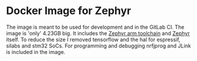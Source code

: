 # Docker Image for Zephyr

The image is meant to be used for development and in the GitLab CI. The image is 'only' 4.23GB big. It includes the [Zephyr arm toolchain](https://github.com/zephyrproject-rtos/sdk-ng) and [Zephyr](https://github.com/zephyrproject-rtos/zephyr) itself. To reduce the size I removed tensorflow and the hal for espressif, silabs and stm32 SoCs. For programming and debugging nrfjprog and JLink is included in the image.